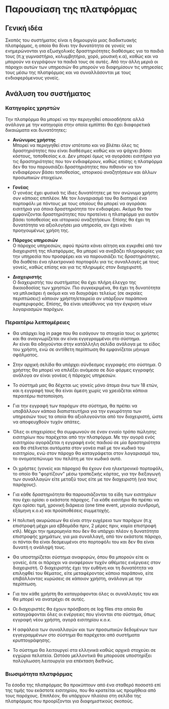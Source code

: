 # Παρουσίαση της πλατφόρμας 

## Γενική ιδέα

Σκοπός του συστήματος είναι η δημιουργία μιας διαδικτυακής πλατφόρμας, 
η οποία θα δίνει την δυνατότητα σε γονείς να ενημερώνονται για εξωσχολικές δραστηριότητες διαθέσιμες 
για τα παιδιά τους (π.χ γυμναστήριο, κολυμβητήριο, χορό, μουσική κ.α),
καθώς και να μπορούν να εγγράψουν τα παιδιά τους σε αυτές. 
Από την άλλη μεριά οι πάροχοι αυτών των υπηρεσιών θα μπορούν να διαφημίσουν τις υπηρεσίες τους μέσω της πλατφόρμας 
και να συναλλάσονται με τους ενδιαφερόμενους γονείς.

## Ανάλυση του συστήματος

### Κατηγορίες χρηστών

Την πλατφόρμα θα μπορεί να την περιηγηθεί οποιοσδήποτε αλλά ανάλογα με την κατηγορία στην
οποία εμπίπτει θα έχει διαφορετικά δικαιώματα και δυνατότητες:

- **Ανώνυμος χρήστης**  
  Μπορεί να περιηγηθεί στον ιστότοπο και να βλέπει όλες τις δραστηριότητες που είναι
  διαθέσιμες καθώς και να ψάχνει βάσει κόστους, τοποθεσίας κ.α. Δεν μπορεί όμως να αγοράσει
  εισιτήρια για τις δραστηριότητες που τον ενδιαφέρουν, καθώς επίσης η πλατφόρμα δεν θα του 
  παρουσιάζει δραστηριότητες που πιθανόν να τον ενδιαφέρουν βάσει τοποθεσίας, ιστορικού
  αναζητήσεων και άλλων προσωπικών στοιχείων.

- **Γονέας**  
  Ο γονέας έχει φυσικά τις ίδιες δυνατότητες με τον ανώνυμο χρήστη συν κάποιες επιπλέον.
  Με τον λογαριασμό του θα διατηρεί ένα πορτοφόλι με πόντους με τους οποίους θα μπορεί
  να αγοράσει εισιτήρια για όποια δραστηριότητα τον ενδιαφέρει. Ακόμα θα του εμφανίζονται
  δραστηριότητες που προτείνει η πλατφόρμα για αυτόν βάσει τοποθεσίας και ιστορικού αναζητήσεων.
  Επίσης θα έχει τη δυνατότητα να αξιολογήσει μια υπηρεσία, αν έχει κάνει προηγουμένως χρήση της.

- **Πάροχος υπηρεσιών**  
  Ο πάροχος υπηρεσιών, αφού πρώτα κάνει αίτηση και εγκριθεί από τον διαχειριστή της πλατφόρμας, 
  θα μπορεί να ανεβάζει πληροφορίες για την υπηρεσία που προσφέρει και να παρουσιάζει τις δραστηριότητες. 
  Θα διαθέτει ένα ηλεκτρονικό πορτοφόλι για τις συναλλαγές με τους γονείς, 
  καθώς επίσης και για τις πληρωμές στον διαχειριστή.
  
- **Διαχειριστής**  
  Ο διαχειριστής του συστήματος θα έχει πλήρη έλεγχο της δικαιοδοσίας των χρηστών. 
  Πιο συγκεκριμένα, θα έχει τη δυνατότητα να μπλοκάρει 
  ή ακόμα και να διαγράψει τελείως (σε ακραίες περιπτώσεις) κάποιον 
  χρήστη/εταιρεία αν υπάρξουν παράπονα συμπεριφοράς. 
  Επίσης, θα είναι υπεύθυνος για την έγκριση νέων λογαριασμών παρόχων.
  
### Περαιτέρω λεπτομέρειες
  
- Θα υπάρχει log in page που θα εισάγουν τα στοιχεία τους οι χρήστες και θα αναγνωρίζεται αν είναι εγγεγραμμένοι στο σύστημα.  
  Αν είναι θα οδηγούνται στην κατάλληλη σελίδα ανάλογα με το είδος του χρήστη, ενώ σε αντίθετη περίπτωση θα εμφανίζεται μήνυμα σφάλματος.
    
- Στην αρχική σελίδα θα υπάρχει σύνδεσμος εγγραφής στο σύστημα. Ο χρήστης θα μπορεί να επιλέξει ανάμεσα σε δύο φόρμες εγγραφής 
  ανάλογα αν είναι γονέας ή πάροχος υπηρεσιών.
    
- Το σύστημά μας θα δέχεται ως γονείς μόνο άτομα άνω των 18 ετών, 
  και η εγγραφή τους θα είναι άμεση χωρίς να χρειάζεται κάποια περαιτέρω πιστοποίηση.

- Για την εγγραφή των παρόχων στο σύστημα, θα πρέπει να υποβάλλουν κάποια διαπιστευτήρια 
  για την εγκυρότητα των υπηρεσιών τους τα οποία θα αξιολογούνται από τον διαχειριστή, ώστε να αποφευχθούν τυχόν απάτες.
  
- Όλες οι επιχειρίσεις θα συμφωνούν σε έναν ενιαίο τρόπο πώλησης εισιτηρίων 
  που παρέχεται από την πλατφόρμα. Με την αγορά ενός εισιτηρίου 
  αγοράζεται η εγγραφή ενός παιδιού σε μία δραστηριότητα και 
  θα στέλνεται αυτόματα στον γονέα mail με τον κωδικό του εισιτηρίου, 
  ενώ στον πάροχο θα καταγράφεται στον λογαριασμό του, το ονοματεπώνυμο του πελάτη με τον κωδικό αυτό.

- Οι χρήστες (γονείς και πάροχοι) θα έχουν ένα ηλεκτρονικό πορτοφόλι, 
  το οποίο θα "φορτίζουν" μέσω τραπεζικής κάρτας, για την διεξαγωγή των συναλλαγών 
  είτε μεταξύ τους είτε με τον διαχειριστή (για τους παρόχους).
  
- Για κάθε δραστηριότητα θα παρουσιάζονται τα είδη των εισιτηρίων που έχει ορίσει ο εκάστοτε πάροχος.
  Για κάθε εισιτήριο θα πρέπει να έχει ορίσει τιμή, χρονική διάρκεια (one time event, μηνιαία συνδρομή, εξάμηνη κ.ο.κ)
  και προϋποθέσεις συμμετοχής.

- Η πολιτική ακυρώσεων θα είναι στην ευχέρεια των παρόχων 
  (π.χ επιστροφή μέχρι μια εβδομάδα πριν, 2 μέρες πριν, καμία επιστροφή κτλ). 
  Μέχρι την ημερομηνία που δεν θα υπάρχει πλέον η δυνατότητα επιστροφής χρημάτων, 
  για μια συναλλαγή, από τον εκάστοτε πάροχο, οι πόντοι θα είναι δεσμευμένοι στο πορτοφόλι του 
  και δεν θα είναι δυνατή η ανάληψή τους.   
  
- Θα υποστηρίζεται σύστημα αναφορών, όπου θα μπορούν είτε οι γονείς, έιτε οι πάροχοι να αναφέρουν τυχόν αθέμιτες
  ενέργειες στον διαχειριστή. Ο διαχειριστής έχει την ευθήνη και τη δυνατότητα να επιληφθεί του θέματος,
  είτε μεταφέροντας κάποιο παράπονο, είτε επιβάλλοντας κυρώσεις σε κάποιον χρήστη, ανάλογα με την περίπτωση.
  
- Για τον κάθε χρήστη θα καταγράφονται όλες οι συναλλαγές του και θα μπορεί να ανατρέχει σε αυτές.

- Οι διαχειριστές θα έχουν πρόσβαση σε log files στα οποία θα καταγράφονται όλες οι ενέργειες που γίνονται στο σύστημα,
  όπως εγγραφή νέου χρήστη, αγορά εισιτηρίου κ.ο.κ.

- Η ασφάλεια των συναλλαγών και των προσωπικών δεδομένων των εγγεγραμμένων στο σύστημα 
  θα παρέχεται από συστήματα κρυπτογράφησης.

- Το σύστημα θα λειτουργεί στα ελληνικά καθώς αρχικά στοχεύει σε εγχώρια πελατεία. 
  Ωστόσο μελλοντικά θα μπορούσε υποστηρίξει πολύγλωσση λειτουργία για επέκταση διεθνώς.

### Βιωσιμότητα πλατφόρμας

Τα έσοδα της πλατφόρμας θα προκύπτουν από ένα σταθερό ποσοστό επί της τιμής του εκάστοτε εισιτηρίου,
που θα κρατείται ως προμήθεια από τους παρόχους. Επιπλέον, θα υπάρχουν πλαίσια στη σελίδα 
της πλατφόρμας που προορίζονται για διαφημιστικούς σκοπούς.

